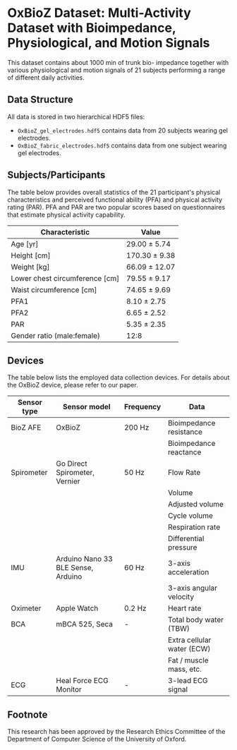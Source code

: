 # OxBioZ Dataset: Multi-Activity Dataset with Bioimpedance, Physiological, and Motion Signals

This dataset contains about 1000 min of trunk bio-
impedance together with various physiological and motion
signals of 21 subjects performing a range of different daily
activities.

## Data Structure

All data is stored in two hierarchical HDF5 files:
* `OxBioZ_gel_electrodes.hdf5` contains data from 20 subjects wearing gel electrodes.
* `OxBioZ_fabric_electrodes.hdf5` contains data from one subject wearing gel electrodes.

## Subjects/Participants

The table below provides overall statistics of the 21 participant's physical characteristics and
perceived functional ability (PFA) and physical activity
rating (PAR). PFA and PAR are two popular scores based
on questionnaires that estimate physical activity capability.

| **Characteristic**                   | **Value**         |
|--------------------------------------|-------------------|
| Age [yr]                             | 29.00 ± 5.74      |
| Height [cm]                          | 170.30 ± 9.38     |
| Weight [kg]                          | 66.09 ± 12.07     |
| Lower chest circumference [cm]       | 79.55 ± 9.17      |
| Waist circumference [cm]             | 74.65 ± 9.69      |
| PFA1                                 | 8.10 ± 2.75       |
| PFA2                                 | 6.65 ± 2.52       |
| PAR                                  | 5.35 ± 2.35       |
| Gender ratio (male:female)           | 12:8              |

## Devices

The table below lists the employed data collection devices.
For details about the OxBioZ device, please refer to our paper.

| **Sensor type** | **Sensor model**                | **Frequency**| **Data**                                 |
|-----------------|---------------------------------|--------------|------------------------------------------|
| BioZ AFE        | OxBioZ                          | 200 Hz       | Bioimpedance resistance                  |
|                 |                                 |              | Bioimpedance reactance                   |
| Spirometer      | Go Direct Spirometer, Vernier   | 50 Hz        | Flow Rate                                |
|                 |                                 |              | Volume                                   |
|                 |                                 |              | Adjusted volume                          |
|                 |                                 |              | Cycle volume                             |
|                 |                                 |              | Respiration rate                         |
|                 |                                 |              | Differential pressure                    |
| IMU             | Arduino Nano 33 BLE Sense, Arduino | 60 Hz     | 3-axis acceleration                      |
|                 |                                 |              | 3-axis angular velocity                  |
| Oximeter        | Apple Watch                     | 0.2 Hz       | Heart rate                               |
| BCA             | mBCA 525, Seca                  | -            | Total body water (TBW)                   |
|                 |                                 |              | Extra cellular water (ECW)               |
|                 |                                 |              | Fat / muscle mass, etc.                  |
| ECG             | Heal Force ECG Monitor          | -            | 3-lead ECG signal                        |

## Footnote

This research has been approved by the Research
Ethics Committee of the Department of Computer Science
of the University of Oxford.
